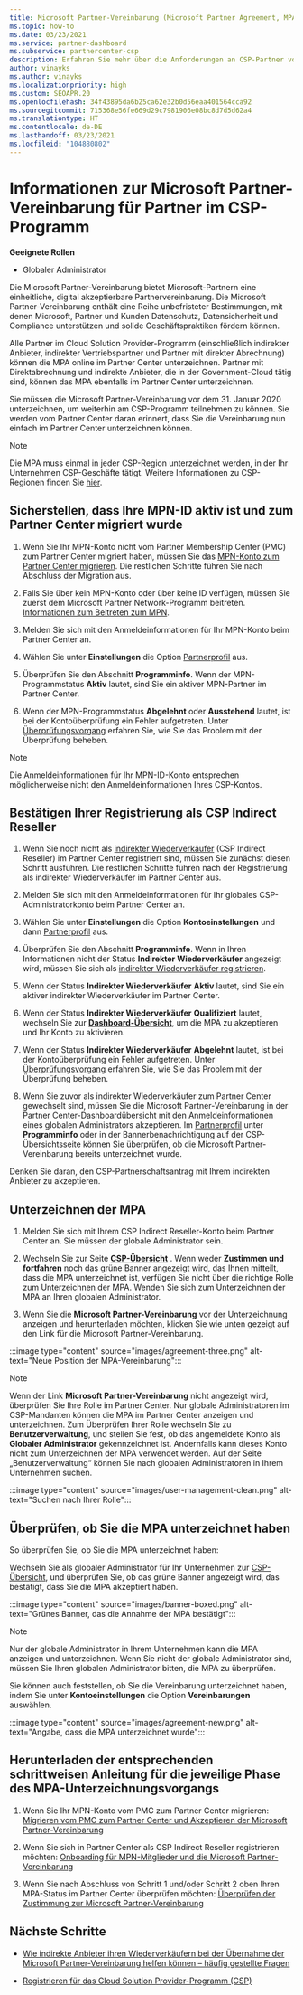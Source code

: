 ```yaml
---
title: Microsoft Partner-Vereinbarung (Microsoft Partner Agreement, MPA) für CSP
ms.topic: how-to
ms.date: 03/23/2021
ms.service: partner-dashboard
ms.subservice: partnercenter-csp
description: Erfahren Sie mehr über die Anforderungen an CSP-Partner von Microsoft, um diese einheitliche, digital akzeptierbare Microsoft Partner-Vereinbarung zu überprüfen und zu signieren.
author: vinayks
ms.author: vinayks
ms.localizationpriority: high
ms.custom: SEOAPR.20
ms.openlocfilehash: 34f43895da6b25ca62e32b0d56eaa401564cca92
ms.sourcegitcommit: 715368e56fe669d29c7981906e08bc8d7d5d62a4
ms.translationtype: HT
ms.contentlocale: de-DE
ms.lasthandoff: 03/23/2021
ms.locfileid: "104880802"
---
```

# <a name="learn-about-the-microsoft-partner-agreement-mpa-for-csp-program-partners"></a>Informationen zur Microsoft Partner-Vereinbarung für Partner im CSP-Programm

**Geeignete Rollen**

- Globaler Administrator

Die Microsoft Partner-Vereinbarung bietet Microsoft-Partnern eine einheitliche, digital akzeptierbare Partnervereinbarung. Die Microsoft Partner-Vereinbarung enthält eine Reihe unbefristeter Bestimmungen, mit denen Microsoft, Partner und Kunden Datenschutz, Datensicherheit und Compliance unterstützen und solide Geschäftspraktiken fördern können.

Alle Partner im Cloud Solution Provider-Programm (einschließlich indirekter Anbieter, indirekter Vertriebspartner und Partner mit direkter Abrechnung) können die MPA online im Partner Center unterzeichnen. Partner mit Direktabrechnung und indirekte Anbieter, die in der Government-Cloud tätig sind, können das MPA ebenfalls im Partner Center unterzeichnen.

Sie müssen die Microsoft Partner-Vereinbarung vor dem 31. Januar 2020 unterzeichnen, um weiterhin am CSP-Programm teilnehmen zu können. Sie werden vom Partner Center daran erinnert, dass Sie die Vereinbarung nun einfach im Partner Center unterzeichnen können.

>[!NOTE]
>Die MPA muss einmal in jeder CSP-Region unterzeichnet werden, in der Ihr Unternehmen CSP-Geschäfte tätigt. Weitere Informationen zu CSP-Regionen finden Sie [hier](regional-authorization-overview.md). 

## <a name="verify-your-mpn-id-is-active-and-migrated-to-partner-center"></a>Sicherstellen, dass Ihre MPN-ID aktiv ist und zum Partner Center migriert wurde

1. Wenn Sie Ihr MPN-Konto nicht vom Partner Membership Center (PMC) zum Partner Center migriert haben, müssen Sie das [MPN-Konto zum Partner Center migrieren](move-pmc-pc-map.md). Die restlichen Schritte führen Sie nach Abschluss der Migration aus. 

1. Falls Sie über kein MPN-Konto oder über keine ID verfügen, müssen Sie zuerst dem Microsoft Partner Network-Programm beitreten. [Informationen zum Beitreten zum MPN](mpn-create-a-partner-center-account.md).

1. Melden Sie sich mit den Anmeldeinformationen für Ihr MPN-Konto beim Partner Center an.
 
1. Wählen Sie unter **Einstellungen** die Option [Partnerprofil](https://partner.microsoft.com/pcv/accountsettings/connectedpartnerprofile) aus.

1. Überprüfen Sie den Abschnitt **Programminfo**. Wenn der MPN-Programmstatus **Aktiv** lautet, sind Sie ein aktiver MPN-Partner im Partner Center.
 
1. Wenn der MPN-Programmstatus **Abgelehnt** oder **Ausstehend** lautet, ist bei der Kontoüberprüfung ein Fehler aufgetreten. Unter [Überprüfungsvorgang](verification-responses.md) erfahren Sie, wie Sie das Problem mit der Überprüfung beheben.



>[!NOTE]
>Die Anmeldeinformationen für Ihr MPN-ID-Konto entsprechen möglicherweise nicht den Anmeldeinformationen Ihres CSP-Kontos.

## <a name="confirm-you-are-enrolled-as-a-csp-indirect-reseller"></a>Bestätigen Ihrer Registrierung als CSP Indirect Reseller

1. Wenn Sie noch nicht als [indirekter Wiederverkäufer](indirect-reseller-tasks-in-partner-center.md) (CSP Indirect Reseller) im Partner Center registriert sind, müssen Sie zunächst diesen Schritt ausführen. Die restlichen Schritte führen nach der Registrierung als indirekter Wiederverkäufer im Partner Center aus.

1. Melden Sie sich mit den Anmeldeinformationen für Ihr globales CSP-Administratorkonto beim Partner Center an.

1. Wählen Sie unter **Einstellungen** die Option **Kontoeinstellungen** und dann [Partnerprofil](https://partner.microsoft.com/pcv/accountsettings/partnerprofile) aus.

1. Überprüfen Sie den Abschnitt **Programminfo**. Wenn in Ihren Informationen nicht der Status **Indirekter Wiederverkäufer** angezeigt wird, müssen Sie sich als [indirekter Wiederverkäufer registrieren](indirect-reseller-tasks-in-partner-center.md).

1. Wenn der Status **Indirekter Wiederverkäufer** **Aktiv** lautet, sind Sie ein aktiver indirekter Wiederverkäufer im Partner Center.
 
4. Wenn der Status **Indirekter Wiederverkäufer** **Qualifiziert** lautet, wechseln Sie zur [**Dashboard-Übersicht**](https://partner.microsoft.com/pcv/dashboard/overview), um die MPA zu akzeptieren und Ihr Konto zu aktivieren.
 
1. Wenn der Status **Indirekter Wiederverkäufer** **Abgelehnt** lautet, ist bei der Kontoüberprüfung ein Fehler aufgetreten. Unter [Überprüfungsvorgang](verification-responses.md) erfahren Sie, wie Sie das Problem mit der Überprüfung beheben.

1. Wenn Sie zuvor als indirekter Wiederverkäufer zum Partner Center gewechselt sind, müssen Sie die Microsoft Partner-Vereinbarung in der Partner Center-Dashboardübersicht mit den Anmeldeinformationen eines globalen Administrators akzeptieren. Im [Partnerprofil](https://partner.microsoft.com/pcv/accountsettings/partnerprofile) unter **Programminfo** oder in der Bannerbenachrichtigung auf der CSP-Übersichtsseite können Sie überprüfen, ob die Microsoft Partner-Vereinbarung bereits unterzeichnet wurde.

Denken Sie daran, den CSP-Partnerschaftsantrag mit Ihrem indirekten Anbieter zu akzeptieren.

## <a name="sign-the-mpa"></a>Unterzeichnen der MPA

1. Melden Sie sich mit Ihrem CSP Indirect Reseller-Konto beim Partner Center an. Sie müssen der globale Administrator sein.
1. Wechseln Sie zur Seite **[CSP-Übersicht](https://partner.microsoft.com/pcv/dashboard/overview)** .  Wenn weder **Zustimmen und fortfahren** noch das grüne Banner angezeigt wird, das Ihnen mitteilt, dass die MPA unterzeichnet ist, verfügen Sie nicht über die richtige Rolle zum Unterzeichnen der MPA. Wenden Sie sich zum Unterzeichnen der MPA an Ihren globalen Administrator.

1. Wenn Sie die **Microsoft Partner-Vereinbarung** vor der Unterzeichnung anzeigen und herunterladen möchten, klicken Sie wie unten gezeigt auf den Link für die Microsoft Partner-Vereinbarung.

:::image type="content" source="images/agreement-three.png" alt-text="Neue Position der MPA-Vereinbarung":::

>[!NOTE]
>Wenn der Link **Microsoft Partner-Vereinbarung** nicht angezeigt wird, überprüfen Sie Ihre Rolle im Partner Center. Nur globale Administratoren im CSP-Mandanten können die MPA im Partner Center anzeigen und unterzeichnen. Zum Überprüfen Ihrer Rolle wechseln Sie zu **Benutzerverwaltung**, und stellen Sie fest, ob das angemeldete Konto als **Globaler Administrator** gekennzeichnet ist. Andernfalls kann dieses Konto nicht zum Unterzeichnen der MPA verwendet werden. Auf der Seite „Benutzerverwaltung“ können Sie nach globalen Administratoren in Ihrem Unternehmen suchen.

:::image type="content" source="images/user-management-clean.png" alt-text="Suchen nach Ihrer Rolle":::

## <a name="verify-that-you-have-signed-the-mpa"></a>Überprüfen, ob Sie die MPA unterzeichnet haben

So überprüfen Sie, ob Sie die MPA unterzeichnet haben:

 Wechseln Sie als globaler Administrator für Ihr Unternehmen zur [CSP-Übersicht](https://partner.microsoft.com/pcv/dashboard/overview), und überprüfen Sie, ob das grüne Banner angezeigt wird, das bestätigt, dass Sie die MPA akzeptiert haben.

 
:::image type="content" source="images/banner-boxed.png" alt-text="Grünes Banner, das die Annahme der MPA bestätigt":::

>[!NOTE]
>Nur der globale Administrator in Ihrem Unternehmen kann die MPA anzeigen und unterzeichnen. Wenn Sie nicht der globale Administrator sind, müssen Sie Ihren globalen Administrator bitten, die MPA zu überprüfen.

Sie können auch feststellen, ob Sie die Vereinbarung unterzeichnet haben, indem Sie unter **Kontoeinstellungen** die Option **Vereinbarungen** auswählen.

:::image type="content" source="images/agreement-new.png" alt-text="Angabe, dass die MPA unterzeichnet wurde":::


## <a name="download-the-step-by-step-guide-thats-right-for-where-you-are-in-the-mpa-signing-process"></a>Herunterladen der entsprechenden schrittweisen Anleitung für die jeweilige Phase des MPA-Unterzeichnungsvorgangs

1. Wenn Sie Ihr MPN-Konto vom PMC zum Partner Center migrieren: [Migrieren vom PMC zum Partner Center und Akzeptieren der Microsoft Partner-Vereinbarung](https://assetsprod.microsoft.com/mpn/migrate-pmc-pc-mpa-guide.pptx)

2. Wenn Sie sich in Partner Center als CSP Indirect Reseller registrieren möchten: [Onboarding für MPN-Mitglieder und die Microsoft Partner-Vereinbarung](https://assetsprod.microsoft.com/mpn/onboard-pc-csp-mpn-mpa-guide.pptx)

3. Wenn Sie nach Abschluss von Schritt 1 und/oder Schritt 2 oben Ihren MPA-Status im Partner Center überprüfen möchten: [Überprüfen der Zustimmung zur Microsoft Partner-Vereinbarung](https://assetsprod.microsoft.com/mpn/verify-mpa-acceptance-status.pptx)
 
## <a name="next-steps"></a>Nächste Schritte

- [Wie indirekte Anbieter ihren Wiederverkäufern bei der Übernahme der Microsoft Partner-Vereinbarung helfen können – häufig gestellte Fragen](mpa-indirect-provider-faq.md)

- [Registrieren für das Cloud Solution Provider-Programm (CSP)](indirect-reseller-tasks-in-partner-center.md)
